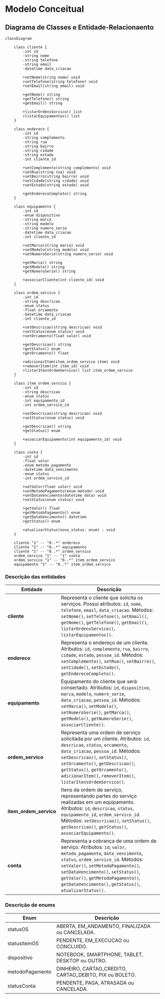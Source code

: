 # Modelo Conceitual

## Diagrama de Classes e Entidade-Relacionaento

```mermaid
classDiagram

    class cliente {
        -int id
        -string nome
        -string telefone
        -string email
        -datetime data_criacao

        +setNome(string nome) void
        +setTelefone(string telefone) void
        +setEmail(string email) void

        +getNome() string
        +getTelefone() string
        +getEmail() string

        +listarOrdensServico() list
        +listarEquipamentos() list
    }

    class endereco {
        -int id
        -string complemento
        -string rua
        -string bairro
        -string cidade
        -string estado
        -int cliente_id

        +setComplemento(string complemento) void
        +setRua(string rua) void
        +setBairro(string bairro) void
        +setCidade(string cidade) void
        +setEstado(string estado) void

        +getEnderecoCompleto() string
    }

    class equipamento {
        -int id
        -enum dispositivo
        -string marca
        -string modelo
        -string numero_serie
        -datetime data_criacao
        -int cliente_id

        +setMarca(string marca) void
        +setModelo(string modelo) void
        +setNumeroSerie(string numero_serie) void

        +getMarca() string
        +getModelo() string
        +getNumeroSerie() string

        +associarCliente(int cliente_id) void
    }

    class ordem_servico {
        -int id
        -string descricao
        -enum status
        -float orcamento
        -datetime data_criacao
        -int cliente_id

        +setDescricao(string descricao) void
        +setStatus(enum status) void
        +setOrcamento(float valor) void

        +getDescricao() string
        +getStatus() enum
        +getOrcamento() float

        +adicionarItem(item_ordem_servico item) void
        +removerItem(int item_id) void
        +listarItensOrdemServico() list item_ordem_servico
    }

    class item_ordem_servico {
        -int id
        -string descricao
        -enum status
        -int equipamento_id
        -int ordem_servico_id

        +setDescricao(string descricao) void
        +setStatus(enum status) void

        +getDescricao() string
        +getStatus() enum

        +associarEquipamento(int equipamento_id) void
    }

    class conta {
        -int id
        -float valor
        -enum metodo_pagamento
        -datetime data_vencimento
        -enum status
        -int ordem_servico_id

        +setValor(float valor) void
        +setMetodoPagamento(enum metodo) void
        +setDataVencimento(datetime data) void
        +setStatus(enum status) void

        +getValor() float
        +getMetodoPagamento() enum
        +getDataVencimento() datetime
        +getStatus() enum

        +atualizarStatus(novo_status: enum) : void
    }

    cliente "1" -- "0..*" endereco
    cliente "1" -- "0..*" equipamento
    cliente "1" -- "0..*" ordem_servico
    ordem_servico "1" -- "1" conta
    ordem_servico "1" -- "0..*" item_ordem_servico
    equipamento "1" -- "0..*" item_ordem_servico

```

### Descrição das entidades

| Entidade               | Descrição                                                                                                                                                                                                                                                                                                                           |
| ---------------------- | ----------------------------------------------------------------------------------------------------------------------------------------------------------------------------------------------------------------------------------------------------------------------------------------------------------------------------------- |
| **cliente**            | Representa o cliente que solicita os serviços. Possui atributos: `id`, `nome`, `telefone`, `email`, `data_criacao`. Métodos: `setNome()`, `setTelefone()`, `setEmail()`, `getNome()`, `getTelefone()`, `getEmail()`, `listarOrdensServico()`, `listarEquipamentos()`.                                                               |
| **endereco**           | Representa o endereço de um cliente. Atributos: `id`, `complemento`, `rua`, `bairro`, `cidade`, `estado`, `pessoa_id`. Métodos: `setComplemento()`, `setRua()`, `setBairro()`, `setCidade()`, `setEstado()`, `getEnderecoCompleto()`.                                                                                               |
| **equipamento**        | Equipamento do cliente que será consertado. Atributos: `id`, `dispositivo`, `marca`, `modelo`, `numero_serie`, `data_criacao`, `pessoa_id`. Métodos: `setMarca()`, `setModelo()`, `setNumeroSerie()`, `getMarca()`, `getModelo()`, `getNumeroSerie()`, `associarCliente()`.                                                         |
| **ordem_servico**      | Representa uma ordem de serviço solicitada por um cliente. Atributos: `id`, `descricao`, `status`, `orcamento`, `data_criacao`, `pessoa_id`. Métodos: `setDescricao()`, `setStatus()`, `setOrcamento()`, `getDescricao()`, `getStatus()`, `getOrcamento()`, `adicionarItem()`, `removerItem()`, `listarItensOrdemServico()`.        |
| **item_ordem_servico** | Itens da ordem de serviço, representando partes do serviço realizadas em um equipamento. Atributos: `id`, `descricao`, `status`, `equipamento_id`, `ordem_servico_id`. Métodos: `setDescricao()`, `setStatus()`, `getDescricao()`, `getStatus()`, `associarEquipamento()`.                                                          |
| **conta**              | Representa a cobrança de uma ordem de serviço. Atributos: `id`, `valor`, `metodo_pagamento`, `data_vencimento`, `status`, `ordem_servico_id`. Métodos: `setValor()`, `setMetodoPagamento()`, `setDataVencimento()`, `setStatus()`, `getValor()`, `getMetodoPagamento()`, `getDataVencimento()`, `getStatus()`, `atualizarStatus()`. |

### Descrição de enums

| Enum            | Descrição                                               |
| --------------- | ------------------------------------------------------- |
| statusOS        | ABERTA, EM_ANDAMENTO, FINALIZADA ou CANCELADA.          |
| statusItemOS    | PENDENTE, EM_EXECUCAO ou CONCLUIDO.                     |
| dispositivo     | NOTEBOOK, SMARTPHONE, TABLET, DESKTOP ou OUTRO.         |
| metodoPagamento | DINHEIRO, CARTAO_CREDITO, CARTAO_DEBITO, PIX ou BOLETO. |
| statusConta     | PENDENTE, PAGA, ATRASADA ou CANCELADA.                  |
